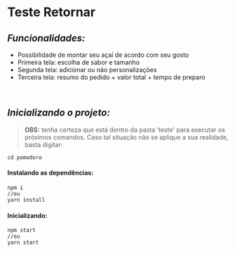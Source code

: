 # Teste Retornar

## *Funcionalidades:*
- Possibilidade de montar seu açaí de acordo com seu gosto
- Primeira tela: escolha de sabor e tamanho
- Segunda tela: adicionar ou não personalizações
- Terceira tela: resumo do pedido + valor total + tempo de preparo

<br/>

## *Inicializando o projeto:*
> **OBS:** tenha certeza que está dentro da pasta 'teste' para executar os próximos comandos. Caso tal situação não se aplique a sua realidade, basta digitar:

```
cd pomodoro
```

#### Instalando as dependências:
```
npm i
//ou
yarn install
```
#### Inicializando:
```
npm start
//ou
yarn start 
```
